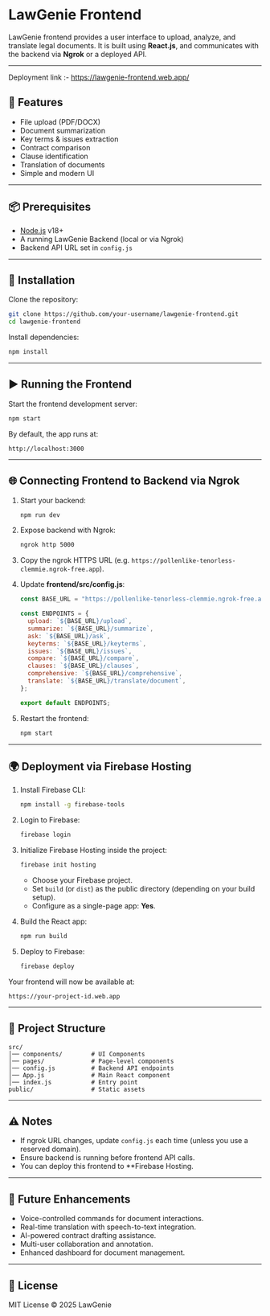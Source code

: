 # LawGenie Frontend

LawGenie frontend provides a user interface to upload, analyze, and translate legal documents. It is built using **React.js**, and communicates with the backend via **Ngrok** or a deployed API.

---
Deployment link :- https://lawgenie-frontend.web.app/

## 🚀 Features

* File upload (PDF/DOCX)
* Document summarization
* Key terms & issues extraction
* Contract comparison
* Clause identification
* Translation of documents
* Simple and modern UI

---

## 📦 Prerequisites

* [Node.js](https://nodejs.org/) v18+
* A running LawGenie Backend (local or via Ngrok)
* Backend API URL set in `config.js`

---

## 🔧 Installation

Clone the repository:

```bash
git clone https://github.com/your-username/lawgenie-frontend.git
cd lawgenie-frontend
```

Install dependencies:

```bash
npm install
```

---

## ▶️ Running the Frontend

Start the frontend development server:

```bash
npm start
```

By default, the app runs at:

```
http://localhost:3000
```

---

## 🌐 Connecting Frontend to Backend via Ngrok

1. Start your backend:

   ```bash
   npm run dev
   ```

2. Expose backend with Ngrok:

   ```bash
   ngrok http 5000
   ```

3. Copy the ngrok HTTPS URL (e.g. `https://pollenlike-tenorless-clemmie.ngrok-free.app`).

4. Update **frontend/src/config.js**:

   ```js
   const BASE_URL = "https://pollenlike-tenorless-clemmie.ngrok-free.app/api";

   const ENDPOINTS = {
     upload: `${BASE_URL}/upload`,
     summarize: `${BASE_URL}/summarize`,
     ask: `${BASE_URL}/ask`,
     keyterms: `${BASE_URL}/keyterms`,
     issues: `${BASE_URL}/issues`,
     compare: `${BASE_URL}/compare`,
     clauses: `${BASE_URL}/clauses`,
     comprehensive: `${BASE_URL}/comprehensive`,
     translate: `${BASE_URL}/translate/document`,
   };

   export default ENDPOINTS;
   ```

5. Restart the frontend:

   ```bash
   npm start
   ```

---

## 🌍 Deployment via Firebase Hosting

1. Install Firebase CLI:

   ```bash
   npm install -g firebase-tools
   ```

2. Login to Firebase:

   ```bash
   firebase login
   ```

3. Initialize Firebase Hosting inside the project:

   ```bash
   firebase init hosting
   ```

   * Choose your Firebase project.
   * Set `build` (or `dist`) as the public directory (depending on your build setup).
   * Configure as a single-page app: **Yes**.

4. Build the React app:

   ```bash
   npm run build
   ```

5. Deploy to Firebase:

   ```bash
   firebase deploy
   ```

Your frontend will now be available at:

```
https://your-project-id.web.app
```

---

## 📁 Project Structure

```
src/
│── components/        # UI Components
│── pages/             # Page-level components
│── config.js          # Backend API endpoints
│── App.js             # Main React component
│── index.js           # Entry point
public/                # Static assets
```

---

## ⚠️ Notes

* If ngrok URL changes, update `config.js` each time (unless you use a reserved domain).
* Ensure backend is running before frontend API calls.
* You can deploy this frontend to **Firebase Hosting.

---

## 🔮 Future Enhancements

* Voice-controlled commands for document interactions.
* Real-time translation with speech-to-text integration.
* AI-powered contract drafting assistance.
* Multi-user collaboration and annotation.
* Enhanced dashboard for document management.

---

## 📜 License

MIT License © 2025 LawGenie
